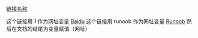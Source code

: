 [链接名称](链接地址)

这个链接用 1 作为网址变量 [Baidu][1]
这个链接用 runoob 作为网址变量 [Runoob][runoob]
然后在文档的结尾为变量赋值（网址）

  [1]: http://www.baidu.com/
  [runoob]: http://www.runoob.com/
